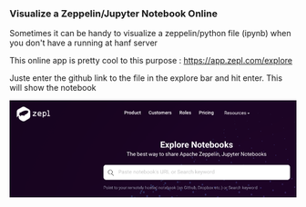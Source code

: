 
### Visualize a Zeppelin/Jupyter Notebook Online

Sometimes it can be handy to visualize a zeppelin/python file (ipynb) when you don't have a running at hanf server 

This online app is pretty cool to this purpose : https://app.zepl.com/explore

Juste enter the github link to the file in the explore bar and hit enter.
This will show the notebook

![zeppelin](/doc/img/Zepplin%20App.png)
